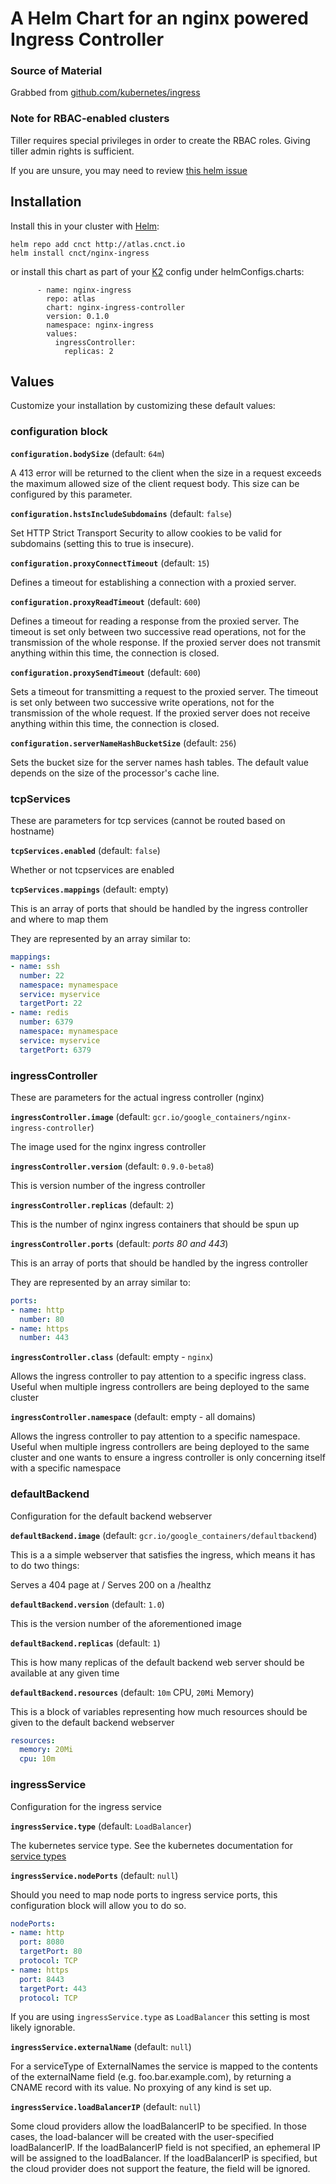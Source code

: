 # A Helm Chart for an nginx powered Ingress Controller

### Source of Material
Grabbed from [github.com/kubernetes/ingress](https://github.com/kubernetes/ingress/tree/master/examples/rbac/nginx)

### Note for RBAC-enabled clusters

Tiller requires special privileges in order to create the RBAC roles.  Giving tiller admin rights is sufficient.

If you are unsure, you may need to review [this helm issue](https://github.com/kubernetes/helm/issues/2224)

## Installation

Install this in your cluster with [Helm](https://github.com/kubernetes/helm):

```
helm repo add cnct http://atlas.cnct.io
helm install cnct/nginx-ingress
```

or install this chart as part of your [K2](https://github.com/samsung-cnct/k2cli) config under helmConfigs.charts:

```
      - name: nginx-ingress
        repo: atlas
        chart: nginx-ingress-controller
        version: 0.1.0
        namespace: nginx-ingress
        values:
          ingressController:
            replicas: 2
```

## Values

Customize your installation by customizing these default values:

### configuration block

**`configuration.bodySize`** (default: `64m`)

  A 413 error will be returned to the client when the size in a request
  exceeds the maximum allowed size of the client request body. This size
  can be configured by this parameter.

**`configuration.hstsIncludeSubdomains`** (default: `false`)

  Set HTTP Strict Transport Security to allow cookies to be valid for
  subdomains (setting this to true is insecure).

**`configuration.proxyConnectTimeout`** (default: `15`)

  Defines a timeout for establishing a connection with a proxied server.

**`configuration.proxyReadTimeout`** (default: `600`)

  Defines a timeout for reading a response from the proxied server. The
  timeout is set only between two successive read operations, not for the
  transmission of the whole response. If the proxied server does not
  transmit anything within this time, the connection is closed.

**`configuration.proxySendTimeout`** (default: `600`)

  Sets a timeout for transmitting a request to the proxied server. The
  timeout is set only between two successive write operations, not for the
  transmission of the whole request. If the proxied server does not
  receive anything within this time, the connection is closed.

**`configuration.serverNameHashBucketSize`** (default: `256`)

  Sets the bucket size for the server names hash tables. The default value
  depends on the size of the processor's cache line.

### tcpServices
These are parameters for tcp services (cannot be routed based on hostname)

**`tcpServices.enabled`** (default: `false`)

Whether or not tcpservices are enabled

**`tcpServices.mappings`** (default: empty)

  This is an array of ports that should be handled by the ingress controller 
  and where to map them
  
  They are represented by an array similar to:
  
  ```yaml
  mappings:
  - name: ssh
    number: 22
    namespace: mynamespace
    service: myservice
    targetPort: 22
  - name: redis
    number: 6379
    namespace: mynamespace
    service: myservice
    targetPort: 6379
```

### ingressController
These are parameters for the actual ingress controller (nginx)

**`ingressController.image`** (default: `gcr.io/google_containers/nginx-ingress-controller`)

  The image used for the nginx ingress controller

**`ingressController.version`** (default: `0.9.0-beta8`)

  This is version number of the ingress controller

**`ingressController.replicas`** (default: `2`)

  This is the number of nginx ingress containers that should be spun up
  
**`ingressController.ports`** (default: _ports 80 and 443_)

  This is an array of ports that should be handled by the ingress controller
  
  They are represented by an array similar to:
  
  ```yaml
  ports:
  - name: http
    number: 80
  - name: https
    number: 443
```

**`ingressController.class`** (default: empty - `nginx`)

Allows the ingress controller to pay attention to a specific ingress class.  Useful when multiple 
ingress controllers are being deployed to the same cluster

**`ingressController.namespace`** (default: empty - all domains)

Allows the ingress controller to pay attention to a specific namespace.  Useful when multiple 
ingress controllers are being deployed to the same cluster and one wants to ensure a ingress 
controller is only concerning itself with a specific namespace


### defaultBackend

Configuration for the default backend webserver

**`defaultBackend.image`** (default: `gcr.io/google_containers/defaultbackend`)

  This is a a simple webserver that satisfies the ingress, which means it has to do two things:

   Serves a 404 page at /
   Serves 200 on a /healthz

**`defaultBackend.version`** (default: `1.0`)

  This is the version number of the aforementioned image

**`defaultBackend.replicas`** (default: `1`)

  This is how many replicas of the default backend web server should be available at any given time
  
**`defaultBackend.resources`** (default: `10m` CPU, `20Mi` Memory)

  This is a block of variables representing how much resources should be given to the default backend webserver
  
  ```yaml
  resources:
    memory: 20Mi
    cpu: 10m
  ```

### ingressService

Configuration for the ingress service

**`ingressService.type`** (default: `LoadBalancer`)

  The kubernetes service type. See the kubernetes documentation for [service types](https://kubernetes.io/docs/concepts/services-networking/service/#publishing-services---service-types)

**`ingressService.nodePorts`** (default: `null`)

  Should you need to map node ports to ingress service ports, this configuration block will allow you to do so.
  
  ```yaml
  nodePorts:
  - name: http
    port: 8080
    targetPort: 80
    protocol: TCP
  - name: https
    port: 8443
    targetPort: 443
    protocol: TCP
  ```
  
  If you are using `ingressService.type` as `LoadBalancer` this setting is most likely ignorable.

**`ingressService.externalName`** (default: `null`)

  For a serviceType of ExternalNames the service is mapped to the contents
  of the externalName field (e.g. foo.bar.example.com), by returning a
  CNAME record with its value. No proxying of any kind is set up.

**`ingressService.loadBalancerIP`** (default: `null`)

  Some cloud providers allow the loadBalancerIP to be specified. In
  those cases, the load-balancer will be created with the user-specified
  loadBalancerIP. If the loadBalancerIP field is not specified, an
  ephemeral IP will be assigned to the loadBalancer. If the loadBalancerIP
  is specified, but the cloud provider does not support the feature,
  the field will be ignored.


